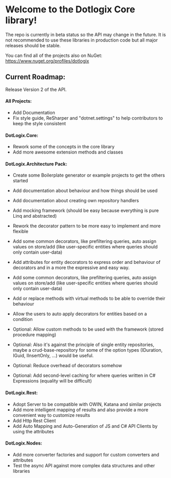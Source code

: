 # Welcome to the Dotlogix Core library!

The repo is currently in beta status so the API may change in the future. It is not recommended to use these libraries in production code but all major releases should be stable.

You can find all of the projects also on NuGet: https://www.nuget.org/profiles/dotlogix


## Current Roadmap:

Release Version 2 of the API.

#### All Projects:
- Add Documentation
- Fix style guide, ReSharper and "dotnet.settings" to help contributors to keep the style consistent

#### DotLogix.Core:
- Rework some of the concepts in the core library
- Add more awesome extension methods and classes

#### DotLogix.Architecture Pack:
- Create some Boilerplate generator or example projects to get the others started
- Add documentation about behaviour and how things should be used
- Add documentation about creating own repository handlers
- Add mocking framework (should be easy because everything is pure Linq and abstracted)
- Rework the decorator pattern to be more easy to implement and more flexible
- Add some common decorators, like prefiltering queries, auto assign values on store/add (like user-specific entities where queries should only contain user-data)
- Add attributes for entity decorators to express order and behaviour of decorators and in a more the expressive and easy way.
- Add some common decorators, like prefiltering queries, auto assign values on store/add (like user-specific entities where queries should only contain user-data)
- Add or replace methods with virtual methods to be able to override their behaviour
- Allow the users to auto apply decorators for entities based on a condition

- Optional: Allow custom methods to be used with the framework (stored procedure mapping)
- Optional: Also it's against the principle of single entity repositories, maybe a crud-base-repository for some of the option types (IDuration, IGuid, IInsertOnly, ...) would be useful.
- Optional: Reduce overhead of decorators somehow
- Optional: Add second-level caching for where queries written in C# Expressions (equality will be difficult)

#### DotLogix.Rest:
- Adopt Server to be compatible with OWIN, Katana and similar projects
- Add more intelligent mapping of results and also provide a more convenient way to customize results
- Add Http Rest Client
- Add Auto Mapping and Auto-Generation of JS and C# API Clients by using the attributes

#### DotLogix.Nodes:
- Add more converter factories and support for custom converters and attributes
- Test the async API against more complex data structures and other libraries
